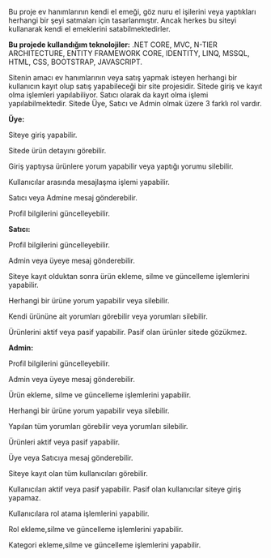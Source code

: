 Bu proje ev hanımlarının kendi el emeği, göz nuru el işilerini veya yaptıkları herhangi bir şeyi satmaları için tasarlanmıştır. Ancak herkes bu siteyi kullanarak kendi el emeklerini satabilmektedirler.
 
**Bu projede kullandığım teknolojiler:** .NET CORE, MVC, N-TIER ARCHITECTURE, ENTITY FRAMEWORK CORE, IDENTITY, LINQ, MSSQL, HTML, CSS, BOOTSTRAP, JAVASCRIPT. 

Sitenin amacı ev hanımlarının veya satış yapmak isteyen herhangi bir kullanıcın kayıt olup satış yapabileceği bir site projesidir. 
Sitede giriş ve kayıt olma işlemleri yapılabiliyor. Satıcı olarak da kayıt olma işlemi yapılabilmektedir. Sitede Üye, Satıcı ve Admin olmak üzere 3 farklı rol vardır.

**Üye:**

Siteye giriş yapabilir.

Sitede ürün detayını görebilir.

Giriş yaptıysa ürünlere yorum yapabilir veya yaptığı yorumu silebilir.

Kullanıcılar arasında mesajlaşma işlemi yapabilir.

Satıcı veya Admine mesaj gönderebilir.

Profil bilgilerini güncelleyebilir.

**Satıcı:**

Profil bilgilerini güncelleyebilir.

Admin veya üyeye mesaj gönderebilir.

Siteye kayıt olduktan sonra ürün ekleme, silme ve güncelleme işlemlerini yapabilir.

Herhangi bir ürüne yorum yapabilir veya silebilir.

Kendi ürününe ait yorumları görebilir veya yorumları silebilir.

Ürünlerini aktif veya pasif yapabilir. Pasif olan ürünler sitede gözükmez.

**Admin:**

Profil bilgilerini güncelleyebilir.

Admin veya üyeye mesaj gönderebilir.

Ürün ekleme, silme ve güncelleme işlemlerini yapabilir.

Herhangi bir ürüne yorum yapabilir veya silebilir.

Yapılan tüm yorumları görebilir veya yorumları silebilir.

Ürünleri aktif veya pasif yapabilir.

Üye veya Satıcıya mesaj gönderebilir.

Siteye kayıt olan tüm kullanıcıları görebilir.

Kullanıcıları aktif veya pasif yapabilir. Pasif olan kullanıcılar siteye giriş yapamaz.

Kullanıcılara rol atama işlemlerini yapabilir.

Rol ekleme,silme ve güncelleme işlemlerini yapabilir.

Kategori ekleme,silme ve güncelleme işlemlerini yapabilir.
